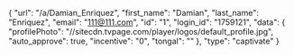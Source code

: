 {
    "url": "\/a\/Damian_Enriquez",
    "first_name": "Damian",
    "last_name": "Enriquez",
    "email": "111@111.com",
    "id": "1",
    "login_id": "1759121",
    "data": {
        "profilePhoto": "\/\/sitecdn.tvpage.com\/player\/logos\/default_profile.jpg",
        "auto_approve": true,
        "incentive": "0",
        "tongal": ""
    },
    "type": "captivate"
}